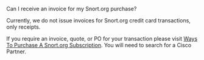 Can I receive an invoice for my Snort.org purchase?

Currently, we do not issue invoices for Snort.org credit card transactions, only receipts.

If you require an invoice, quote, or PO for your transaction please visit [Ways To Purchase A Snort.org Subscription](https://locatr.cloudapps.cisco.com/WWChannels/LOCATR/openBasicSearch.do). You will need to search for a Cisco Partner.